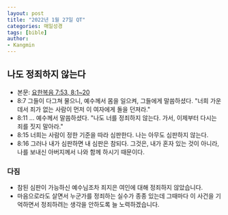 ```yaml
---
layout: post
title: "2022년 1월 27일 QT"
categories: 매일성경
tags: [bible]
author:
- Kangmin
---
```


## 나도 정죄하지 않는다
- 본문: [요한복음 7:53, 8:1~20](https://www.bskorea.or.kr/bible/korbibReadpage.php?version=SAENEW&book=jhn&chap=8&sec=1&cVersion=&fontSize=15px&fontWeight=normal)
- 8:7 그들이 다그쳐 물으니, 예수께서 몸을 일으켜, 그들에게 말씀하셨다. "너희 가운데서 죄가 없는 사람이 먼저 이 여자에게 돌을 던져라."
- 8:11 ... 예수께서 말씀하셨다. "나도 너를 정죄하지 않는다. 가서, 이제부터 다시는 죄를 짓지 말아라."
- 8:15 너희는 사람이 정한 기준을 따라 심판한다. 나는 아무도 심판하지 않는다.
- 8:16 그러나 내가 심판하면 내 심판은 참되다. 그것은, 내가 혼자 있는 것이 아니라, 나를 보내신 아버지께서 나와 함께 하시기 때문이다.

### 다짐
- 참된 심판이 가능하신 예수님조차 죄지은 여인에 대해 정죄하지 않았습니다.
- 마음으로라도 살면서 누군가를 정죄하는 실수가 종종 있는데 그때마다 이 사건을 기억하면서 정죄하려는 생각을 안하도록 늘 노력하겠습니다.
